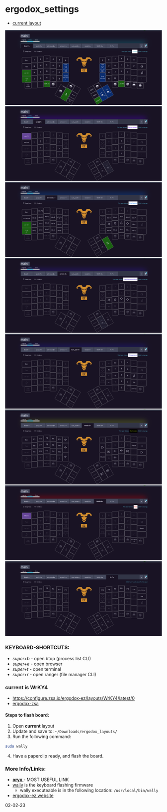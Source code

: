 # ergodox_settings

- [current layout](https://configure.zsa.io/ergodox-ez/layouts/WrKY4/latest/0)
    
![layer\_1](./pics/layer_1.png)
![layer\_2](./pics/layer_2.png)
![layer\_3](./pics/layer_3.png)
![layer\_4](./pics/layer_4.png)
![layer\_5](./pics/layer_5.png)
![layer\_6](./pics/layer_6.png)
![layer\_7](./pics/layer_7.png)
![layer\_8](./pics/layer_8.png)

### KEYBOARD-SHORTCUTS:

- _super+b_ - open btop (process list CLI)
- _super+e_ - open browser
- _super+t_ - open terminal
- _super+r_ - open ranger (file manager CLI)


### current is WrKY4

* https://configure.zsa.io/ergodox-ez/layouts/WrKY4/latest/0  
* [ergodox-zsa](https://configure.zsa.io/ergodox-ez/layouts/WrKY4/latest/0 )

#### Steps to flash board:
1. Open __current__ layout
2. Update and save to: `~/Downloads/ergodox_layouts/`
3. Run the following command:  
```bash
sudo wally
```
4. Have a paperclip ready, and flash the board.


### More Info/Links:
* [ __oryx__ ](https://configure.zsa.io/my_layouts ) - MOST USEFUL LINK
* [wally](https://ergodox-ez.com/pages/wally ) is the keyboard flashing firmware 
    * wally executeable is in the following location: `/usr/local/bin/wally`
* [ergodox-ez website](https://ergodox-ez.com/ )


02-02-23
